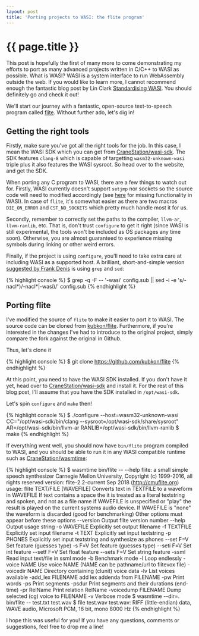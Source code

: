 ```yaml
---
layout: post
title: 'Porting projects to WASI: the flite program'
---
```


# {{ page.title }}

This post is hopefully the first of many more to come demonstrating my efforts
to port as many advanced projects written in C/C++ to WASI as possible. What is
WASI? WASI is a system interface to run WebAssembly outside the web. If you would
like to learn more, I cannot recommend enough the fantastic blog post by Lin Clark
[Standardising WASI](https://hacks.mozilla.org/2019/03/standardizing-wasi-a-webassembly-system-interface/).
You should definitely go and check it out!

We'll start our journey with a fantastic, open-source text-to-speech program
called [flite](https://github.com/festvox/flite). Without further ado, let's dig in!

## Getting the right tools
Firstly, make sure you've got all the right tools for the job. In this case, I mean
the WASI SDK which you can get from [CraneStation/wasi-sdk](https://github.com/CraneStation/wasi-sdk).
The SDK features `clang-8` which is capable of targetting `wasm32-unknown-wasi` triple plus
it also features the WASI sysroot. So head over to the website, and get the SDK.

When porting any C program to WASI, there are a few things to watch out for. Firstly,
WASI currently doesn't support `setjmp` nor sockets so the source code will need to modified
accordingly (see [here](https://github.com/CraneStation/wasi-sysroot/tree/master/libc-top-half)
for missing functionality in WASI). In case of `flite`, it's somewhat easier
as there are two macros `DIE_ON_ERROR`
and `CST_NO_SOCKETS` which pretty much handle most it for us.

Secondly, remember to correctly set the paths to the compiler, `llvm-ar`, `llvm-ranlib`, etc. That is, don't trust
`configure` to get it right (since WASI is still experimental, the tools won't be included
as OS packages any time soon). Otherwise, you are almost guaranteed to experience missing symbols
during linking or other weird errors.

Finally, if the project is using `configure`, you'll need to take extra care at including WASI as a 
supported host. A brilliant, short-and-simple version
[suggested by Frank Denis](https://00f.net/2019/04/07/compiling-to-webassembly-with-llvm-and-clang/)
is using `grep` and `sed`:

{% highlight console %}
$ grep -q -F -- '-wasi' config.sub || sed -i -e 's/-nacl\*)/-nacl*|-wasi)/' config.sub
{% endhighlight %}

## Porting flite
I've modified the source of `flite` to make it easier to port it to WASI. The source code can be cloned
from [kubkon/flite](https://github.com/kubkon/flite). Furthermore, if you're interested in the changes
I've had to introduce to the original project, simply compare the fork against the original in Github.

Thus, let's clone it

{% highlight console %}
$ git clone https://github.com/kubkon/flite
{% endhighlight %}

At this point, you need to have the WASI SDK installed. If you don't have it yet, head over to
[CraneStation/wasi-sdk](https://github.com/CraneStation/wasi-sdk) and install it. For the rest
of this blog post, I'll assume that you have the SDK installed in `/opt/wasi-sdk`.

Let's spin `configure` and `make` then!

{% highlight console %}
$ ./configure --host=wasm32-unknown-wasi CC="/opt/wasi-sdk/bin/clang --sysroot=/opt/wasi-sdk/share/sysroot" AR=/opt/wasi-sdk/bin/llvm-ar RANLIB=/opt/wasi-sdk/bin/llvm-ranlib
$ make
{% endhighlight %}

If everything went well, you should now have `bin/flite` program compiled to WASI, and you should be able
to run it in any WASI compatible runtime such as [CraneStation/wasmtime](https://github.com/CraneStation/wasmtime):

{% highlight console %}
$ wasmtime bin/flite -- --help
flite: a small simple speech synthesizer
  Carnegie Mellon University, Copyright (c) 1999-2016, all rights reserved
  version: flite-2.2-current Sep 2018 (http://cmuflite.org)
usage: flite TEXT/FILE [WAVEFILE]
  Converts text in TEXTFILE to a waveform in WAVEFILE
  If text contains a space the it is treated as a literal
  textstring and spoken, and not as a file name
  if WAVEFILE is unspecified or "play" the result is
  played on the current systems audio device.  If WAVEFILE
  is "none" the waveform is discarded (good for benchmarking)
  Other options must appear before these options
  --version   Output flite version number
  --help      Output usage string
  -o WAVEFILE Explicitly set output filename
  -f TEXTFILE Explicitly set input filename
  -t TEXT     Explicitly set input textstring
  -p PHONES   Explicitly set input textstring and synthesize as phones
  --set F=V   Set feature (guesses type)
  -s F=V      Set feature (guesses type)
  --seti F=V  Set int feature
  --setf F=V  Set float feature
  --sets F=V  Set string feature
  -ssml       Read input text/file in ssml mode
  -b          Benchmark mode
  -l          Loop endlessly
  -voice NAME Use voice NAME (NAME can be pathname/url to flitevox file)
  -voicedir NAME Directory containing (clunit) voice data
  -lv         List voices available
  -add_lex FILENAME add lex addenda from FILENAME
  -pw         Print words
  -ps         Print segments
  -psdur      Print segments and their durations (end-time)
  -pr RelName Print relation RelName
  -voicedump FILENAME Dump selected (cg) voice to FILENAME
  -v          Verbose mode
$ wasmtime --dir=. bin/flite -- test.txt test.wav
$ file test.wav
test.wav: RIFF (little-endian) data, WAVE audio, Microsoft PCM, 16 bit, mono 8000 Hz
{% endhighlight %}

I hope this was useful for you! If you have any questions, comments or suggestions, feel free to drop me a line!
